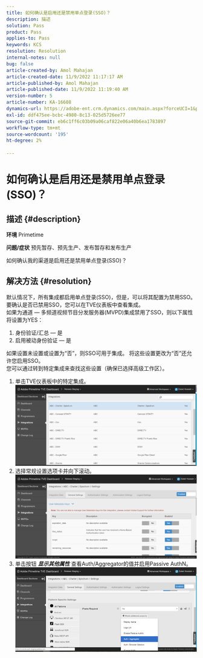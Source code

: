 ```yaml
---
title: 如何确认是启用还是禁用单点登录(SSO)？
description: 描述
solution: Pass
product: Pass
applies-to: Pass
keywords: KCS
resolution: Resolution
internal-notes: null
bug: false
article-created-by: Amol Mahajan
article-created-date: 11/9/2022 11:17:17 AM
article-published-by: Amol Mahajan
article-published-date: 11/9/2022 11:19:40 AM
version-number: 5
article-number: KA-16608
dynamics-url: https://adobe-ent.crm.dynamics.com/main.aspx?forceUCI=1&pagetype=entityrecord&etn=knowledgearticle&id=a336b00b-2060-ed11-9561-6045bd006268
exl-id: ddf475ee-bcbc-4980-8c13-025d5726ee77
source-git-commit: eb6c1ff6c03b09a06caf822e06a40b6ea1783897
workflow-type: tm+mt
source-wordcount: '195'
ht-degree: 2%

---
```


# 如何确认是启用还是禁用单点登录(SSO)？

## 描述 {#description}

<b>环境</b>
Primetime


<b>问题/症状</b>
预先暂存、预先生产、发布暂存和发布生产

如何确认我的渠道是启用还是禁用单点登录(SSO)？


## 解决方法 {#resolution}

默认情况下，所有集成都启用单点登录(SSO)，但是，可以将其配置为禁用SSO。<br>要确认是否已禁用SSO，您可以在TVE仪表板中查看集成。<br>如果为通道 — 多频道视频节目分发服务器(MVPD)集成禁用了SSO，则以下属性将设置为YES：<br>
1. 身份验证/汇总 — 是
2. 启用被动身份验证 — 是

如果设置未设置或设置为“否”，则SSO可用于集成。 将这些设置更改为“否”还允许您启用SSO。<br>您可以通过转到特定集成来查找这些设置（确保已选择高级工作区）。
1. 单击TVE仪表板中的特定集成。![](assets/6664dc8b-ff71-eb11-a812-00224809a536.png)
2. 选择常规设置选项卡并向下滚动。![](assets/ecedf1a3-ff71-eb11-a812-00224809a536.png)
3. 单击按钮 <b>*显示其他属性</b>* 查看Auth/Aggregator的值并启用Passive AuthN。 ![](assets/1f33e3d9-ff71-eb11-a812-00224809a536.png)
